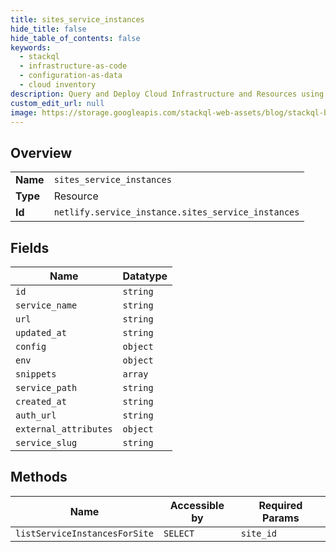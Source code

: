 ```yaml
---
title: sites_service_instances
hide_title: false
hide_table_of_contents: false
keywords:
  - stackql
  - infrastructure-as-code
  - configuration-as-data
  - cloud inventory
description: Query and Deploy Cloud Infrastructure and Resources using SQL
custom_edit_url: null
image: https://storage.googleapis.com/stackql-web-assets/blog/stackql-blog-post-featured-image.png
---
```

  
    

## Overview
<table><tbody>
<tr><td><b>Name</b></td><td><code>sites_service_instances</code></td></tr>
<tr><td><b>Type</b></td><td>Resource</td></tr>
<tr><td><b>Id</b></td><td><code>netlify.service_instance.sites_service_instances</code></td></tr>
</tbody></table>

## Fields
| Name | Datatype |
| ---- | -------- |
| `id` | `string` |
| `service_name` | `string` |
| `url` | `string` |
| `updated_at` | `string` |
| `config` | `object` |
| `env` | `object` |
| `snippets` | `array` |
| `service_path` | `string` |
| `created_at` | `string` |
| `auth_url` | `string` |
| `external_attributes` | `object` |
| `service_slug` | `string` |
## Methods
| Name | Accessible by | Required Params |
| ---- | ------------- | --------------- |
| `listServiceInstancesForSite` | `SELECT` | `site_id` |
